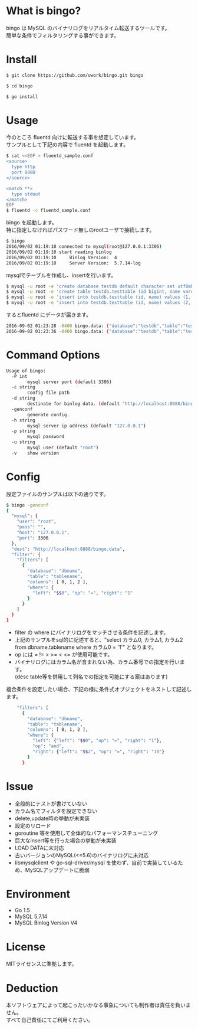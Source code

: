 
# What is bingo?

bingo は MySQL のバイナリログをリアルタイム転送するツールです。  
簡単な条件でフィルタリングする事ができます。

# Install

```bash
$ git clone https://github.com/uwork/bingo.git bingo

$ cd bingo

$ go install
```

# Usage

今のところ fluentd 向けに転送する事を想定しています。  
サンプルとして下記の内容で fluentd を起動します。

```bash
$ cat <<EOF > fluentd_sample.conf
<source>
  type http
  port 8888
</source>

<match **>
  type stdout
</match>
EOF
$ fluentd -c fluentd_sample.conf
```


bingo を起動します。  
特に指定しなければパスワード無しのrootユーザで接続します。

```bash
$ bingo
2016/09/02 01:19:10 connected to mysql(root@127.0.0.1:3306)
2016/09/02 01:19:10 start reading binlog
2016/09/02 01:19:10     Binlog Version:  4
2016/09/02 01:19:10     Server Version:  5.7.14-log
```

mysqlでテーブルを作成し、insertを行います。

```bash
$ mysql -u root -e 'create database testdb default character set utf8mb4'
$ mysql -u root -e 'create table testdb.testtable (id bigint, name varchar(32))'
$ mysql -u root -e 'insert into testdb.testtable (id, name) values (1, "hello world")'
$ mysql -u root -e 'insert into testdb.testtable (id, name) values (2, "はろーわーるど")'
```

するとfluentd にデータが届きます。

```bash
2016-09-02 01:23:28 -0400 bingo.data: {"database":"testdb","table":"testtable","columns":["1","hello world"]}
2016-09-02 01:23:36 -0400 bingo.data: {"database":"testdb","table":"testtable","columns":["2","はろーわーるど"]}
```

# Command Options

```bash
Usage of bingo:
  -P int
        mysql server port (default 3306)
  -c string
        config file path
  -d string
        destinate for binlog data. (default "http://localhost:8888/bingo.data")
  -genconf
        generate config.
  -h string
        mysql server ip address (default "127.0.0.1")
  -p string
        mysql password
  -u string
        mysql user (default "root")
  -v    show version
```

# Config

設定ファイルのサンプルは以下の通りです。

```bash
$ bingo -genconf
{
  "mysql": {
    "user": "root",
    "pass": "",
    "host": "127.0.0.1",
    "port": 3306
  },
  "dest": "http://localhost:8888/bingo.data",
  "filter": {
    "filters": [
      {
        "database": "dbname",
        "table": "tablename",
        "columns": [ 0, 1, 2 ],
        "where": {
          "left": "$$0", "op": "=", "right": "1"
        }
      }
    ]
  }
}
```

* filter の where にバイナリログをマッチさせる条件を記述します。
* 上記のサンプルをsql的に記述すると、"select カラム0, カラム1, カラム2 from dbname.tablename where カラム0 = '1'" となります。
* op には = != &gt; &gt;= &lt; &lt;= が使用可能です。
* バイナリログにはカラム名が含まれない為、カラム番号での指定を行います。  
(desc table等を併用して列名での指定を可能にする案はあります)

複合条件を設定したい場合、下記の様に条件式オブジェクトをネストして記述します。

```bash
    "filters": [
      {
        "database": "dbname",
        "table": "tablename",
        "columns": [ 0, 1, 2 ],
        "where": {
          "left": {"left": "$$0", "op": "=", "right": "1"},
          "op": "and",
          "right": {"left": "$$2", "op": "=", "right": "10"}
        }
      }
```

# Issue

* 全般的にテストが書けていない
* カラム名でフィルタを設定できない
* delete,update時の挙動が未実装
* 設定のリロード
* goroutine 等を使用して全体的なパフォーマンスチューニング
* 巨大なinsert等を行った場合の挙動が未実装
* LOAD DATAに未対応
* 古いバージョンのMySQL(&lt;=5.6)のバイナリログに未対応
* libmysqlclient や go-sql-driver/mysql を使わず、自前で実装しているため、MySQLアップデートに脆弱

# Environment

* Go 1.5
* MySQL 5.7.14
* MySQL Binlog Version V4

# License

MITライセンスに準拠します。


# Deduction

本ソフトウェアによって起こったいかなる事象についても制作者は責任を負いません。  
すべて自己責任にてご利用ください。


